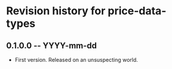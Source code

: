 # Revision history for price-data-types

## 0.1.0.0 -- YYYY-mm-dd

* First version. Released on an unsuspecting world.
